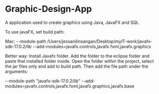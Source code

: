# Graphic-Design-App
A application used to create graphics using Java, JavaFX and SQL

To use javaFX, set build path:

Mac: --module-path /Users/jessanilinsangan/Desktop/myIT-work/javafx-sdk-17.0.2/lib --add-modules=javafx.controls,javafx.fxml,javafx.graphics

Better way: 
Install Javafx folder. Add the folder to the eclipse folder and paste that installed folder inside. Open the folder within the project, select the jar files only and add to build path. Then add the file path under the arguments:

--module-path "javafx-sdk-17.0.2/lib" --add-modules=javafx.controls,javafx.fxml,javafx.graphics,javafx.base
